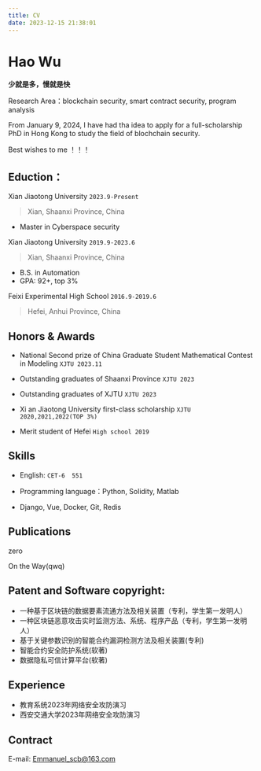 ```yaml
---
title: CV
date: 2023-12-15 21:38:01
---
```


# Hao Wu  

**少就是多，慢就是快**   

Research Area：blockchain security,  smart contract security, program analysis

From January 9, 2024, I have had tha idea to apply for a full-scholarship PhD in Hong Kong to study the field of blochchain security. 

Best wishes to me ！！！

## Eduction：

Xian Jiaotong University  `2023.9-Present`   

> Xian, Shaanxi Province,  China

- Master in Cyberspace security

Xian Jiaotong University  `2019.9-2023.6`	

> Xian, Shaanxi Province,  China

- B.S.  in  Automation
- GPA:  92+,  top 3%

Feixi Experimental High School `2016.9-2019.6`

> Hefei, Anhui Province, China

## Honors & Awards

- National Second prize of China Graduate Student Mathematical Contest in Modeling `XJTU 2023.11`

- Outstanding graduates of Shaanxi Province `XJTU 2023`
- Outstanding graduates of XJTU `XJTU 2023`
- Xi an Jiaotong University first-class scholarship `XJTU 2020,2021,2022(TOP 3%)`

-  Merit student of Hefei `High school 2019`

## Skills

- English:  `CET-6  551`

- Programming language：Python, Solidity, Matlab
- Django, Vue, Docker, Git, Redis 

## Publications 

zero 

On the Way(qwq)

## Patent and Software copyright:

- 一种基于区块链的数据要素流通方法及相关装置（专利，学生第一发明人）
- 一种区块链恶意攻击实时监测方法、系统、程序产品（专利，学生第一发明人）
- 基于关键参数识别的智能合约漏洞检测方法及相关装置(专利)
- 智能合约安全防护系统(软著)
- 数据隐私可信计算平台(软著)

## Experience

- 教育系统2023年网络安全攻防演习
- 西安交通大学2023年网络安全攻防演习

## Contract

E-mail:  Emmanuel_scb@163.com
